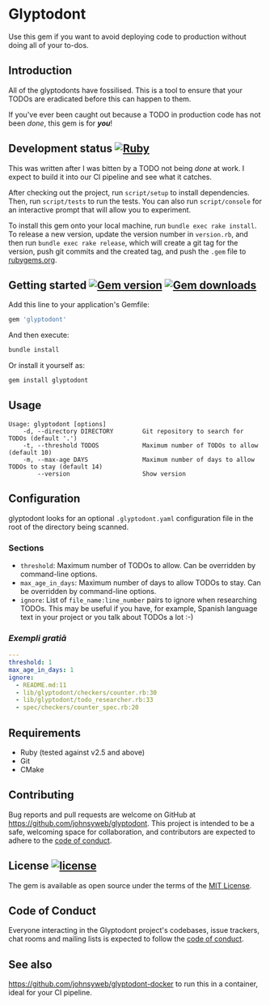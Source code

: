 # Glyptodont

Use this gem if you want to avoid deploying code to production without doing all
of your to-dos.

## Introduction

All of the glyptodonts have fossilised. This is a tool to ensure that your TODOs
are eradicated before this can happen to them.

If you've ever been caught out because a TODO in production code has not been
_done_, this gem is for ***you***!

## Development status [![Ruby](https://github.com/johnsyweb/glyptodont/actions/workflows/main.yml/badge.svg)](https://github.com/johnsyweb/glyptodont/actions/workflows/main.yml)

This was written after I was bitten by a TODO not being _done_ at work. I expect
to build it into our CI pipeline and see what it catches.

After checking out the project, run `script/setup` to install dependencies. Then,
run `script/tests` to run the tests. You can also run `script/console` for an
interactive prompt that will allow you to experiment.

To install this gem onto your local machine, run `bundle exec rake install`. To
release a new version, update the version number in `version.rb`, and then run
`bundle exec rake release`, which will create a git tag for the version, push
git commits and the created tag, and push the `.gem` file to
[rubygems.org](https://rubygems.org).

## Getting started [![Gem version](https://img.shields.io/gem/v/glyptodont.svg?style=flat-square)](https://github.com/johnysweb/glyptodont) [![Gem downloads](https://img.shields.io/gem/dt/glyptodont.svg?style=flat-square)](https://rubygems.org/gems/glyptodont)

Add this line to your application's Gemfile:

```ruby
gem 'glyptodont'
```

And then execute:

```sh
bundle install
```

Or install it yourself as:

```sh
gem install glyptodont
```

## Usage

```
Usage: glyptodont [options]
    -d, --directory DIRECTORY        Git repository to search for TODOs (default '.')
    -t, --threshold TODOS            Maximum number of TODOs to allow (default 10)
    -m, --max-age DAYS               Maximum number of days to allow TODOs to stay (default 14)
        --version                    Show version
```

## Configuration

glyptodont looks for an optional `.glyptodont.yaml` configuration file in the
root of the directory being scanned.

### Sections

- `threshold`: Maximum number of TODOs to allow. Can be overridden by
  command-line options.
- `max_age_in_days`: Maximum number of days to allow TODOs to stay. Can be
  overridden by command-line options.
- `ignore`: List of `file_name:line_number` pairs to ignore when researching
  TODOs. This may be useful if you have, for example, Spanish language text in
  your project or you talk about TODOs a lot :-)

### _Exempli gratiā_

```yaml
---
threshold: 1
max_age_in_days: 1
ignore:
  - README.md:11
  - lib/glyptodont/checkers/counter.rb:30
  - lib/glyptodont/todo_researcher.rb:33
  - spec/checkers/counter_spec.rb:20
```

## Requirements

- Ruby (tested against v2.5 and above)
- Git
- CMake

## Contributing

Bug reports and pull requests are welcome on GitHub at
<https://github.com/johnsyweb/glyptodont>. This project is intended to be a
safe, welcoming space for collaboration, and contributors are expected to adhere
to the [code of
conduct](https://github.com/johnsyweb/glyptodont/blob/master/CODE_OF_CONDUCT.md).

## License [![license](https://img.shields.io/github/license/mashape/apistatus.svg?style=flat-square)](https://github.com/johnsyweb/glyptodont/blob/HEAD/LICENSE.txt)

The gem is available as open source under the terms of the [MIT License](https://opensource.org/licenses/MIT).

## Code of Conduct

Everyone interacting in the Glyptodont project's codebases, issue trackers, chat
rooms and mailing lists is expected to follow the [code of
conduct](https://github.com/johnsyweb/glyptodont/blob/master/CODE_OF_CONDUCT.md).

## See also

<https://github.com/johnsyweb/glyptodont-docker> to run this in a container,
ideal for your CI pipeline.
